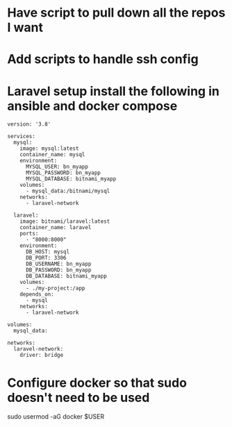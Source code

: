 # Have script to pull down all the repos I want

# Add scripts to handle ssh config

# Laravel setup install the following in ansible and docker compose

```
version: '3.8'

services:
  mysql:
    image: mysql:latest
    container_name: mysql
    environment:
      MYSQL_USER: bn_myapp
      MYSQL_PASSWORD: bn_myapp
      MYSQL_DATABASE: bitnami_myapp
    volumes:
      - mysql_data:/bitnami/mysql
    networks:
      - laravel-network

  laravel:
    image: bitnami/laravel:latest
    container_name: laravel
    ports:
      - "8000:8000"
    environment:
      DB_HOST: mysql
      DB_PORT: 3306
      DB_USERNAME: bn_myapp
      DB_PASSWORD: bn_myapp
      DB_DATABASE: bitnami_myapp
    volumes:
      - ./my-project:/app
    depends_on:
      - mysql
    networks:
      - laravel-network

volumes:
  mysql_data:

networks:
  laravel-network:
    driver: bridge
```

# Configure docker so that sudo doesn't need to be used 

sudo usermod -aG docker $USER
